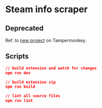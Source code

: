 # Steam info scraper

## Deprecated

Ref. to [new project](https://github.com/YiFanChen99/tampermonkey--steam-info-scraper) on 
Tampermonkey.

## Scripts

```json
// build extension and watch for changes
npm run dev

// build extension zip
npm run build

// lint all source files
npm run lint
```
